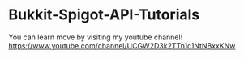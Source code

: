 # Bukkit-Spigot-API-Tutorials

You can learn move by visiting my youtube channel! https://www.youtube.com/channel/UCGW2D3k2TTn1c1NtNBxxKNw

